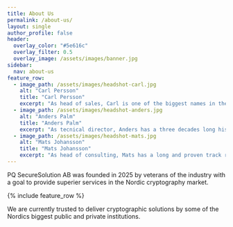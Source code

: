 ```yaml
---
title: About Us
permalink: /about-us/
layout: single
author_profile: false
header:
  overlay_color: "#5e616c"
  overlay_filter: 0.5
  overlay_image: /assets/images/banner.jpg
sidebar:
  nav: about-us
feature_row:
  - image_path: /assets/images/headshot-carl.jpg
    alt: "Carl Persson"
    title: "Carl Persson"
    excerpt: "As head of sales, Carl is one of the biggest names in the Nordics when talking about HSMs"
  - image_path: /assets/images/headshot-anders.jpg
    alt: "Anders Palm"
    title: "Anders Palm"
    excerpt: "As tecnical director, Anders has a three decades long history of delivering secure and scalable techical solutions"
  - image_path: /assets/images/headshot-mats.jpg
    alt: "Mats Johansson"
    title: "Mats Johansson"
    excerpt: "As head of consulting, Mats has a long and proven track record of managing some of the industries top consultants."
---
```


PQ SecureSolution AB was founded in 2025 by veterans of the industry with a goal to provide superier services in the Nordic cryptography market.

{% include feature_row %}

We are currently trusted to deliver cryptographic solutions by some of the Nordics biggest public and private institutions. 